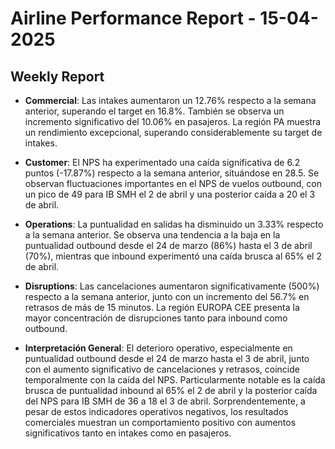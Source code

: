 # Airline Performance Report - 15-04-2025

## Weekly Report

- **Commercial**: Las intakes aumentaron un 12.76% respecto a la semana anterior, superando el target en 16.8%. También se observa un incremento significativo del 10.06% en pasajeros. La región PA muestra un rendimiento excepcional, superando considerablemente su target de intakes.

- **Customer**: El NPS ha experimentado una caída significativa de 6.2 puntos (-17.87%) respecto a la semana anterior, situándose en 28.5. Se observan fluctuaciones importantes en el NPS de vuelos outbound, con un pico de 49 para IB SMH el 2 de abril y una posterior caída a 20 el 3 de abril.

- **Operations**: La puntualidad en salidas ha disminuido un 3.33% respecto a la semana anterior. Se observa una tendencia a la baja en la puntualidad outbound desde el 24 de marzo (86%) hasta el 3 de abril (70%), mientras que inbound experimentó una caída brusca al 65% el 2 de abril.

- **Disruptions**: Las cancelaciones aumentaron significativamente (500%) respecto a la semana anterior, junto con un incremento del 56.7% en retrasos de más de 15 minutos. La región EUROPA CEE presenta la mayor concentración de disrupciones tanto para inbound como outbound.

- **Interpretación General**: El deterioro operativo, especialmente en puntualidad outbound desde el 24 de marzo hasta el 3 de abril, junto con el aumento significativo de cancelaciones y retrasos, coincide temporalmente con la caída del NPS. Particularmente notable es la caída brusca de puntualidad inbound al 65% el 2 de abril y la posterior caída del NPS para IB SMH de 36 a 18 el 3 de abril. Sorprendentemente, a pesar de estos indicadores operativos negativos, los resultados comerciales muestran un comportamiento positivo con aumentos significativos tanto en intakes como en pasajeros.

